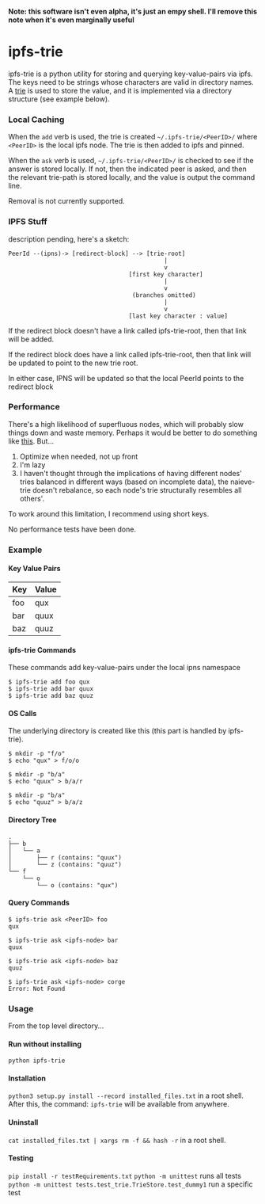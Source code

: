 **Note: this software isn't even alpha, it's just an empy shell.  I'll remove this note when it's even marginally useful**

ipfs-trie
=============

ipfs-trie is a python utility for storing and querying key-value-pairs via ipfs.  The keys need to be strings whose characters are valid in directory names. A [trie](https://en.wikipedia.org/wiki/Trie) is used to store the value, and it is implemented via a directory structure (see example below).

### Local Caching

When the `add` verb is used, the trie is created `~/.ipfs-trie/<PeerID>/` where `<PeerID>` is the local ipfs node.  The trie is then added to ipfs and pinned.

When the `ask` verb is used, `~/.ipfs-trie/<PeerID>/` is checked to see if the answer is stored locally.  If not, then the indicated peer is asked, and then the relevant trie-path is stored locally, and the value is output the command line.

Removal is not currently supported.

### IPFS Stuff

description pending, here's a sketch:

    PeerId --(ipns)-> [redirect-block] --> [trie-root]
                                                |
                                                v
                                      [first key character]
                                                |
                                                v
                                       (branches omitted)
                                                |
                                                v
                                      [last key character : value]

If the redirect block doesn't have a link called ipfs-trie-root, then that link will be added.

If the redirect block does have a link called ipfs-trie-root, then that link will be updated to point to the new trie root.

In either case, IPNS will be updated so that the local PeerId points to the redirect block

### Performance

There's a high likelihood of superfluous nodes, which will probably slow things down and waste memory.  Perhaps it would be better to do something like [this](https://github.com/ethereum/wiki/wiki/Patricia-Tree).  But...
 1. Optimize when needed, not up front
 2. I'm lazy
 3. I haven't thought through the implications of having different nodes' tries balanced in different ways (based on incomplete data), the naieve-trie doesn't rebalance, so each node's trie structurally resembles all others'.

To work around this limitation, I recommend using short keys.

No performance tests have been done.

### Example

#### Key Value Pairs

| Key | Value |
|-----|-------|
| foo | qux   |
| bar | quux  |
| baz | quuz  |

#### ipfs-trie Commands

These commands add key-value-pairs under the local ipns namespace

    $ ipfs-trie add foo qux
    $ ipfs-trie add bar quux
    $ ipfs-trie add baz quuz

#### OS Calls

The underlying directory is created like this (this part is handled by ipfs-trie).

    $ mkdir -p "f/o"
    $ echo "qux" > f/o/o

    $ mkdir -p "b/a"
    $ echo "quux" > b/a/r

    $ mkdir -p "b/a"
    $ echo "quuz" > b/a/z

#### Directory Tree

    .
    ├── b
    │   └── a
    │       ├── r (contains: "quux")
    │       └── z (contains: "quuz")
    └── f
        └── o
            └── o (contains: "qux")

#### Query Commands

    $ ipfs-trie ask <PeerID> foo
    qux

    $ ipfs-trie ask <ipfs-node> bar
    quux

    $ ipfs-trie ask <ipfs-node> baz
    quuz

    $ ipfs-trie ask <ipfs-node> corge
    Error: Not Found

### Usage

From the top level directory...

#### Run without installing
`python ipfs-trie`

#### Installation
`python3 setup.py install --record installed_files.txt` in a root shell. After this, the command: `ipfs-trie` will be available from anywhere.

#### Uninstall
`cat installed_files.txt | xargs rm -f && hash -r` in a root shell.

#### Testing
`pip install -r testRequirements.txt`
`python -m unittest` runs all tests
`python -m unittest tests.test_trie.TrieStore.test_dummy1` run a specific test
